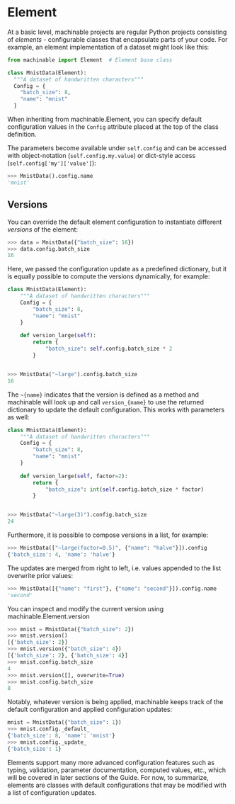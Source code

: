 # Element

At a basic level, machinable projects are regular Python projects consisting of  *elements* - configurable classes that encapsulate parts of your code.
For example, an element implementation of a dataset might look like this:

```python
from machinable import Element  # Element base class

class MnistData(Element):
  """A dataset of handwritten characters"""
  Config = {
    "batch_size": 8,
    "name": "mnist"
  }
```

When inheriting from <Pydoc>machinable.Element</Pydoc>, you can specify default configuration values in the `Config` attribute placed at the top of the class definition. 

The parameters become available under `self.config` and can be accessed with object-notation (`self.config.my.value`) or dict-style access (`self.config['my']['value']`):

```python
>>> MnistData().config.name
'mnist'
```

## Versions

You can override the default element configuration to instantiate different *versions* of the element:
```python
>>> data = MnistData({"batch_size": 16})
>>> data.config.batch_size
16
```

Here, we passed the configuration update as a predefined dictionary, but it is equally possible to compute the versions dynamically, for example:

```python
class MnistData(Element):
    """A dataset of handwritten characters"""
    Config = {
        "batch_size": 8,
        "name": "mnist"
    }
    
    def version_large(self):
        return {
            "batch_size": self.config.batch_size * 2
        }


>>> MnistData("~large").config.batch_size
16
```

The `~{name}` indicates that the version is defined as a method and machinable will look up and call `version_{name}` to use the returned dictionary to update the default configuration. This works with parameters as well:

```python
class MnistData(Element):
    """A dataset of handwritten characters"""
    Config = {
        "batch_size": 8,
        "name": "mnist"
    }
    
    def version_large(self, factor=2):
        return {
            "batch_size": int(self.config.batch_size * factor)
        }


>>> MnistData("~large(3)").config.batch_size
24
```

Furthermore, it is possible to compose versions in a list, for example:

```python
>>> MnistData(["~large(factor=0.5)", {"name": "halve"}]).config
{'batch_size': 4, 'name': 'halve'}
```

The updates are merged from right to left, i.e. values appended to the list overwrite prior values:
```python
>>> MnistData([{"name": "first"}, {"name": "second"}]).config.name
'second'
```
You can inspect and modify the current version using <Pydoc>machinable.Element.version</Pydoc>
```python
>>> mnist = MnistData({"batch_size": 2})
>>> mnist.version()
[{'batch_size': 2}]
>>> mnist.version({"batch_size": 4})
[{'batch_size': 2}, {'batch_size': 4}]
>>> mnist.config.batch_size
4
>>> mnist.version([], overwrite=True)
>>> mnist.config.batch_size
8
```

Notably, whatever version is being applied, machinable keeps track of the default configuration and applied configuration updates:

```python
mnist = MnistData({"batch_size": 1})
>>> mnist.config._default_
{'batch_size': 8, 'name': 'mnist'}
>>> mnist.config._update_
{'batch_size': 1}
```

Elements support many more advanced configuration features such as typing, validation, parameter documentation, computed values, etc., which will be covered in later sections of the Guide. For now, to summarize, elements are classes with default configurations that may be modified with a list of configuration updates.
